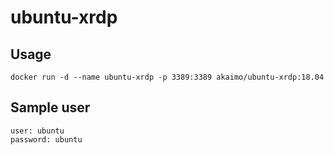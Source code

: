 # ubuntu-xrdp

## Usage
```
docker run -d --name ubuntu-xrdp -p 3389:3389 akaimo/ubuntu-xrdp:18.04
```

## Sample user
```
user: ubuntu
password: ubuntu
```
